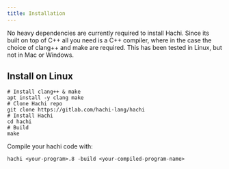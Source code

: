 ```yaml
---
title: Installation
---
```



No heavy dependencies are currently required to install Hachi. Since its built on top of C++ all you need is a C++ compiler, where in the case the choice of clang++ and make are required. This has been tested in Linux, but not in Mac or Windows.



## Install on Linux
    # Install clang++ & make
    apt install -y clang make
    # Clone Hachi repo
    git clone https://gitlab.com/hachi-lang/hachi
    # Install Hachi
    cd hachi
    # Build
    make

Compile your hachi code with:

    hachi <your-program>.8 -build <your-compiled-program-name>

